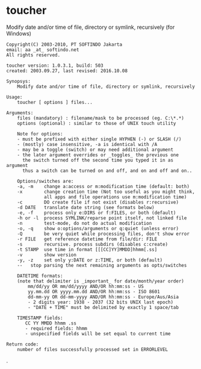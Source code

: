 # toucher
Modify date and/or time of file, directory or symlink, recursively (for Windows)

    Copyright(C) 2003-2010, PT SOFTINDO Jakarta
    email: aa _at_ softindo.net
    All rights reserved.

    toucher version: 1.0.3.1, build: 503
    created: 2003.09.27, last revised: 2016.10.08

    Synopsys:
        Modify date and/or time of file, directory or symlink, recursively

    Usage:
        toucher [ options ] files...

    Arguments:
        files (mandatory) : filename/mask to be processed (eg. C:\*.*)
        options (optional) : similar to those of UNIX touch utility

        Note for options:
        - must be prefixed with either single HYPHEN (-) or SLASH (/)
        - (mostly) case insensitive, -a is identical with /A
        - may be a toggle (switch) or may need additional argument
        - the later argument overrides or _toggles_ the previous one
          the switch turned off the second time you typed it in as argument
          thus a switch can be turned on and off, and on and off and on..

        Options/switches are:
        -a, -m    change a:access or m:modification time (default: both)
        -x        change creation time (Not too useful as you might think,
                  all apps and file operations use m:modification time)
        -c        DO create file if not exist (disables r:recursive)
        -d DATE   translate date string (see formats below)
        -e, -f    process only e:DIRS or f:FILES, or both (default)
        -h or -l  process SYMLINK/reparse point itself, not linked file
        -n        test-mode, do not do actual modification
        -o, -q    show o:options/arguments or q:quiet (unless error)
        -Q        be very quiet while processing files, don't show error
        -r FILE   get reference datetime from file/dir: FILE
        -s        recursive. process subdirs (disables c:create)
        -t STAMP  use time in format [[[CC]YY]MMDD]hhmm[.ss]
        -v        show version
        -y, -z    set only y:DATE or z:TIME, or both (default)
        --   stop parsing the next remaining arguments as opts/switches

        DATETIME formats:
        (note that delimiter is _important_ for date/month/year order)
            mm/dd/yy OR mm/dd/yyyy AND/OR hh:mm:ss - US
            yy.mm.dd OR yyyy.mm.dd AND/OR hh:mm:ss - ISO 8601
            dd-mm-yy OR dd-mm-yyyy AND/OR hh:mm:ss - Europe/Aus/Asia
            - 2 digits year: 1938 - 2037 (32 bits UNIX last epoch)
            - "DATE + TIME" must be delimited by exactly 1 space/tab

        TIMESTAMP fields:
           CC YY MMDD hhmm .ss
           - required fields: hhmm
           - unspecified fields will be set equal to current time

    Return code:
        number of files successfully processed set in ERRORLEVEL

.
